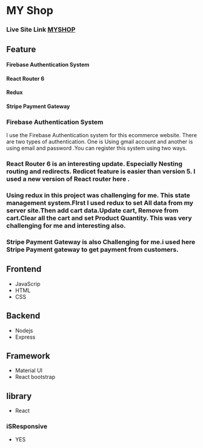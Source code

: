 #  MY Shop

### Live Site Link [MYSHOP](https://shop-f3939.web.app/)

## Feature 

#### Firebase Authentication System
#### React Router 6
#### Redux
#### Stripe Payment Gateway




### Firebase Authentication System
I  use the Firebase Authentication system for this ecommerce website. There are two types of authentication. One is Using gmail account and another is using email and password .You can register this system using two ways. 

### React Router 6 is an interesting update. Especially Nesting routing and redirects. Redicet feature is easier than version 5. I used a new version of React router here .

### Using redux in this project was challenging for me. This state management system.FIrst  I used redux to set All data from my server site.Then add cart data.Update cart, Remove from cart.Clear all the cart and set Product Quantity. This was very challenging for me and interesting also.

### Stripe Payment Gateway is also Challenging for me.i used here Stripe Payment gateway to get  payment from  customers.




## Frontend 
  * JavaScrip
  * HTML
  * CSS

## Backend
  * Nodejs
  * Express
  

## Framework
  * Material UI
  * React bootstrap
  
  
  
## library
  * React 
  
  
 ### iSResponsive 
  * YES
